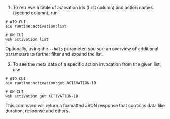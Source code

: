 1. To retrieve a table of activation ids (first column) and action names (second column), run
```
# AIO CLI
aio runtime:activation:list

# OW CLI
wsk activation list
```

Optionally, using the `--help` parameter, you see an overview of additional parameters to further filter and expand the list.

2. To see the meta data of a specific action invocation from the given list, use
```
# AIO CLI
aio runtime:activation:get ACTIVATION-ID

# OW CLI
wsk activation get ACTIVATION-ID
```
This command will return a formatted JSON response that contains data like duration, response and others.